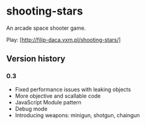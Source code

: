 # shooting-stars

An arcade space shooter game.

Play: [http://filip-daca.vxm.pl/shooting-stars/]

## Version history

### 0.3
- Fixed performance issues with leaking objects
- More objective and scallable code
- JavaScript Module pattern
- Debug mode
- Introducing weapons: minigun, shotgun, chaingun

